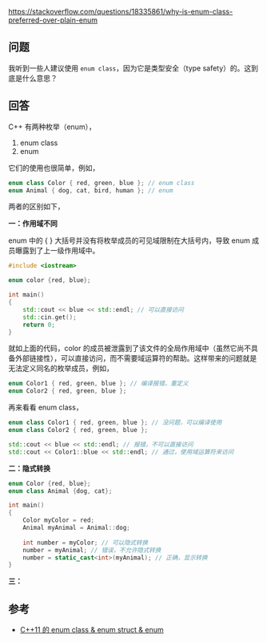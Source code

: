 <https://stackoverflow.com/questions/18335861/why-is-enum-class-preferred-over-plain-enum>

## 问题

我听到一些人建议使用 `enum class`，因为它是类型安全（type safety）的。这到底是什么意思？

## 回答

C++ 有两种枚举（enum），

1. enum class
2. enum

它们的使用也很简单，例如，

```c++
enum class Color { red, green, blue }; // enum class
enum Animal { dog, cat, bird, human }; // enum 
```

两者的区别如下，

**一：作用域不同**

enum 中的 { } 大括号并没有将枚举成员的可见域限制在大括号内，导致 enum 成员曝露到了上一级作用域中。

```c++
#include <iostream>

enum color {red, blue};

int main()
{
    std::cout << blue << std::endl; // 可以直接访问
    std::cin.get();
    return 0;
}
```

就如上面的代码，color 的成员被泄露到了该文件的全局作用域中（虽然它尚不具备外部链接性），可以直接访问，而不需要域运算符的帮助。这样带来的问题就是无法定义同名的枚举成员，例如，

```c++
enum Color1 { red, green, blue }; // 编译报错，重定义
enum Color2 { red, green, blue };
```

再来看看 enum class，

```c++
enum class Color1 { red, green, blue }; // 没问题，可以编译使用
enum class Color2 { red, green, blue };

std::cout << blue << std::endl; // 报错，不可以直接访问
std::cout << Color1::blue << std::endl; // 通过，使用域运算符来访问
```

**二：隐式转换**

```c++
enum Color {red, blue};
enum class Animal {dog, cat};

int main()
{
    Color myColor = red;
    Animal myAnimal = Animal::dog;
    
    int number = myColor; // 可以隐式转换
    number = myAnimal; // 错误，不允许隐式转换
    number = static_cast<int>(myAnimal); // 正确，显示转换
}
```

**三：**

## 参考

- [C++11 的 enum class & enum struct & enum](https://blog.csdn.net/sanoseiichirou/article/details/50180533)
